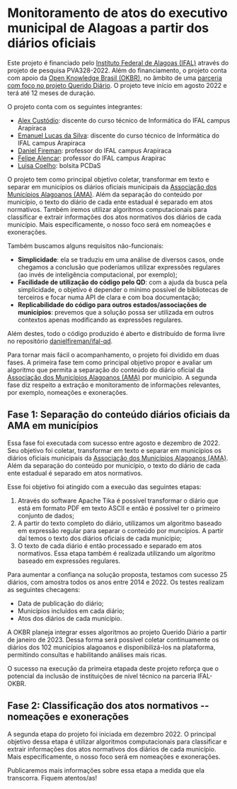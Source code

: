 # Monitoramento de atos do executivo municipal de Alagoas a partir dos diários oficiais

Este projeto é financiado pelo [Instituto Federal de Alagoas (IFAL)](https://www2.ifal.edu.br/) através do projeto de pesquisa PVA328-2022. Além do financiamento, o projeto conta com apoio da [Open Knowledge Brasil (OKBR)](https://ok.org.br/), no âmbito de uma [parceria com foco no projeto Querido Diário](https://ok.org.br/noticia/querido-diario-nas-universidades-okbr-lanca-chamada-para-parcerias-em-projetos-de-ciencia-de-dados/). O projeto teve início em agosto 2022 e terá até 12 meses de duração.

O projeto conta com os seguintes integrantes:
- [Alex Custódio](https://github.com/alex-custodio): discente do curso técnico de Informática do IFAL campus Arapiraca
- [Emanuel Lucas da Silva](https://github.com/emanuelucas04): discente do curso técnico de Informática do IFAL campus Arapiraca
- [Daniel Fireman](https://github.com/danielfireman): professor do IFAL campus Arapiraca
- [Felipe Alencar](https://github.com/felipealencar): professor do IFAL campus Arapirac
- [Luisa Coelho](https://github.com/luisa-coelho): bolsita PCDaS

O projeto tem como principal objetivo coletar, transformar em texto e separar em municípios os diários oficiais municipais da [Associação dos Municípios Alagoanos (AMA)](https://www.diariomunicipal.com.br/ama/). Além da separação do conteúdo por município, o texto do diário de cada ente estadual é separado em atos normativos. Também iremos utilizar algoritmos computacionais para classificar e extrair informações dos atos normativos dos diários de cada município. Mais especificamente, o nosso foco será em nomeações e exonerações.

Também buscamos alguns requisitos não-funcionais:
- **Simplicidade**: ela se traduziu em uma análise de diversos casos, onde chegamos a conclusão que poderíamos utilizar expressões regulares (ao invés de inteligência computacional, por exemplo);
- **Facilidade de utilização do código pelo QD**: com a ajuda da busca pela simplicidade, o objetivo é depender o mínimo possível de bibliotecas de terceiros e focar numa API de clara e com boa documentação;
- **Replicabilidade do código para outros estados/associações de municípios**: prevemos que a solução possa ser utilizada em outros contextos apenas modificando as expressões regulares.

Além destes, todo o código produzido é aberto e distribuído de forma livre no repositório [danielfireman/ifal-qd](https://github.com/danielfireman/ifal-qd).

Para tornar mais fácil o acompanhamento, o projeto foi dividido em duas fases. A primeira fase tem como principal objetivo propor e avaliar um algoritmo que permita a separação do conteúdo do diário oficial da [Associação dos Municípios Alagoanos (AMA)](https://www.diariomunicipal.com.br/ama/) por município. A segunda fase diz respeito a extração e monitoramento de informações relevantes, por exemplo, nomeações e exonerações.

## Fase 1: Separação do conteúdo diários oficiais da AMA em municípios

Essa fase foi executada com sucesso entre agosto e dezembro de 2022. Seu objetivo foi coletar, transformar em texto e separar em municípios os diários oficiais municipais da [Associação dos Municípios Alagoanos (AMA)](https://www.diariomunicipal.com.br/ama/). Além da separação do conteúdo por município, o texto do diário de cada ente estadual é separado em atos normativos.

Esse foi objetivo foi atingido com a execuão das seguintes etapas:

1. Através do software Apache Tika é possível transformar o diário que está em formato PDF em texto ASCII e então é possível ter o primeiro conjunto de dados;
1. A partir do texto completo do diário, utilizamos um algoritmo baseado em expressão regular para separar o conteúdo por muncípios. A partir daí temos o texto dos diários oficiais de cada município;
1. O texto de cada diário é então processado e separado em atos normativos. Essa etapa também é realizada utilizando um algoritmo baseado em expressões regulares.

Para aumentar a confiança na solução proposta, testamos com sucesso 25 diários, com amostra todos os anos entre 2014 e 2022. Os testes realizam as seguintes checagens:
- Data de publicação do diário;
- Municípios incluídos em cada diário;
- Atos dos diários de cada município.

A OKBR planeja integrar esses algoritmos ao projeto Querido Diário a partir de janeiro de 2023. Dessa forma será possível coletar continuamente os diários dos 102 municípios alagoanos e disponibilizá-los na plataforma, permitindo consultas e habilitando análises mais ricas.

O sucesso na execução da primeira etapada deste projeto reforça que o potencial da inclusão de instituições de nível técnico na parceria IFAL-OKBR. 

## Fase 2: Classificação dos atos normativos -- nomeações e exonerações

A segunda etapa do projeto foi iniciada em dezembro 2022. O principal objetivo dessa etapa é utilizar algoritmos computacionais para classificar e extrair informações dos atos normativos dos diários de cada município. Mais especificamente, o nosso foco será em nomeações e exonerações.

Publicaremos mais informações sobre essa etapa a medida que ela transcorra. Fiquem atentos/as!
